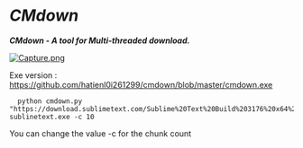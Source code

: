 # ***CMdown***
***CMdown - A tool for Multi-threaded download.***

 [![Capture.png](https://i.postimg.cc/4NrxH31J/Capture.png)](https://postimg.cc/qzxT94YY)

Exe version : https://github.com/hatienl0i261299/cmdown/blob/master/cmdown.exe

```
  python cmdown.py "https://download.sublimetext.com/Sublime%20Text%20Build%203176%20x64%20Setup.exe" sublinetext.exe -c 10
```
You can change the value -c for the chunk count
